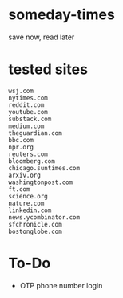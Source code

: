 # someday-times
save now, read later

# tested sites
```
wsj.com
nytimes.com
reddit.com
youtube.com
substack.com
medium.com
theguardian.com
bbc.com
npr.org
reuters.com
bloomberg.com
chicago.suntimes.com
arxiv.org
washingtonpost.com
ft.com
science.org
nature.com
linkedin.com
news.ycombinator.com
sfchronicle.com
bostonglobe.com
```

# To-Do
- OTP phone number login